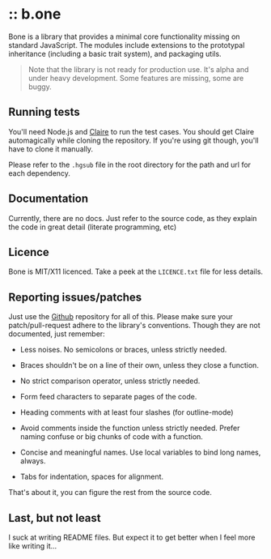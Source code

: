 :: b.one
========

Bone is a library that provides a minimal core functionality missing on
standard JavaScript. The modules include extensions to the prototypal
inheritance (including a basic trait system), and packaging utils.

> Note that the library is not ready for production use. It's alpha and
> under heavy development. Some features are missing, some are buggy.


Running tests
-------------

You'll need Node.js and [Claire][] to run the test cases. You should get
Claire automagically while cloning the repository. If you're using git
though, you'll have to clone it manually.

Please refer to the `.hgsub` file in the root directory for the path and
url for each dependency.


Documentation
-------------

Currently, there are no docs. Just refer to the source code, as they
explain the code in great detail (literate programming, etc)


Licence
-------

Bone is MIT/X11 licenced. Take a peek at the `LICENCE.txt` file for less
details.


Reporting issues/patches
------------------------

Just use the [Github][] repository for all of this. Please make sure
your patch/pull-request adhere to the library's conventions. Though they
are not documented, just remember:

-  Less noises. No semicolons or braces, unless strictly needed.

-  Braces shouldn't be on a line of their own, unless they close a
   function.
-  No strict comparison operator, unless strictly needed.

-  Form feed characters to separate pages of the code.

-  Heading comments with at least four slashes (for outline-mode)

-  Avoid comments inside the function unless strictly needed. Prefer
   naming confuse or big chunks of code with a function.
   
-  Concise and meaningful names. Use local variables to bind long names,
   always.
   
-  Tabs for indentation, spaces for alignment.
   
That's about it, you can figure the rest from the source code.


Last, but not least
-------------------

I suck at writing README files. But expect it to get better when I feel
more like writing it...


[Github]: https://github.com/killdream/Bone
[Claire]: https://github.com/killdream/Claire
